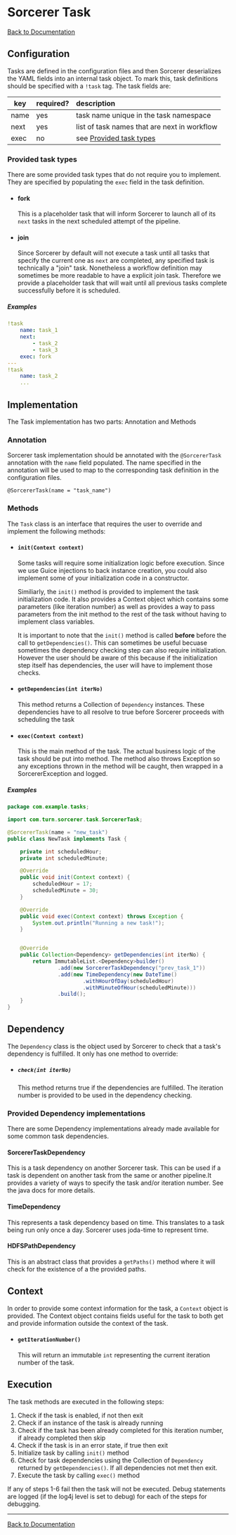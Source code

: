 # Sorcerer Task

[Back to Documentation](README.md)

## <a name="Configuration"></a>Configuration

Tasks are defined in the configuration files and then Sorcerer deserializes the YAML fields into an internal task object. To mark this, task definitions should be specified with a `!task` tag. The task fields are:

key  |required?|description
-----|---------|:-----------
name |yes      |task name unique in the task namespace
next |yes      |list of task names that are next in workflow
exec |no       |see [Provided task types](#)


### <a name="Provided_task_types"></a>Provided task types

There are some provided task types that do not require you to implement. They are specified by populating the `exec` field in the task definition.

- #### fork
  This is a placeholder task that will inform Sorcerer to launch all of its `next` tasks in the next scheduled attempt of the pipeline.


- #### join
  Since Sorcerer by default will not execute a task until all tasks that specify the current one as `next` are completed, any specified task is technically a "join" task. Nonetheless a workflow definition may sometimes be more readable to have a explicit join task. Therefore we provide a placeholder task that will wait until all previous tasks complete successfully before it is scheduled.

##### Examples
```YAML
!task
	name: task_1
	next:
		- task_2
		- task_3
	exec: fork
---
!task
	name: task_2
	...
```


## <a name="Implementation"></a>Implementation

The Task implementation has two parts: Annotation and Methods

### <a name="Annotation"></a>Annotation

Sorcerer task implementation should be annotated with the `@SorcererTask` annotation with the `name` field populated. The name specified in the annotation will be used to map to the corresponding task definition in the configuration files.

```
@SorcererTask(name = "task_name")
```

### <a name="Methods"></a>Methods

The `Task` class is an interface that requires the user to override and implement the following methods:

- #### `init(Context context)`
  Some tasks will require some initialization logic before execution. Since we use Guice injections to back instance creation, you could also implement some of your initialization code in a constructor.

  Similiarly, the `init()` method is provided to implement the task initialization code. It also provides a Context object which contains some parameters (like iteration number) as well as provides a way to pass parameters from the init method to the rest of the task without having to implement class variables.

  It is important to note that the `init()` method is called **before** before the call to `getDependencies()`. This can sometimes be useful becuase sometimes the dependency checking step can also require initialization. However the user should be aware of this because if the initialization step itself has dependencies, the user will have to implement those checks.

- #### `getDependencies(int iterNo)`

  This method returns a Collection of `Dependency` instances. These dependencies have to all resolve to true before Sorcerer proceeds with scheduling the task

- #### `exec(Context context)`

  This is the main method of the task. The actual business logic of the task should be put into method. The method also throws Exception so any exceptions thrown in the method will be caught, then wrapped in a SorcererException and logged.


##### Examples
```java
package com.example.tasks;

import com.turn.sorcerer.task.SorcererTask;

@SorcererTask(name = "new_task")
public class NewTask implements Task {

	private int scheduledHour;
	private int scheduledMinute;

    @Override
    public void init(Context context) {
        scheduledHour = 17;
        scheduledMinute = 30;
    }

    @Override
    public void exec(Context context) throws Exception {
        System.out.println("Running a new task!");
    }


    @Override
    public Collection<Dependency> getDependencies(int iterNo) {
    	return ImmutableList.<Dependency>builder()
				.add(new SorcererTaskDependency("prev_task_1"))
				.add(new TimeDependency(new DateTime()
						.withHourOfDay(scheduledHour)
						.withMinuteOfHour(scheduledMinute)))
				.build();
    }
}
```

## <a name="Dependency"></a>Dependency

The `Dependency` class is the object used by Sorcerer to check that a task's dependency is fulfilled. It only has one method to override:

- ##### `check(int iterNo)`

  This method returns true if the dependencies are fulfilled. The iteration number is provided to be used in the dependency checking.

### <a name="Provided_Dependency_Implementations"></a>Provided Dependency implementations

There are some Dependency implementations already made available for some common task dependencies.

#### SorcererTaskDependency

This is a task dependency on another Sorcerer task. This can be used if a task is dependent on another task from the same or another pipeline.It provides a variety of ways to specify the task and/or iteration number. See the java docs for more details.

#### TimeDependency

This represents a task dependency based on time. This translates to a task being run only once a day. Sorcerer uses joda-time to represent time.

#### HDFSPathDependency

This is an abstract class that provides a `getPaths()` method where it will check for the existence of a the provided paths.

## <a name="Context"></a>Context

In order to provide some context information for the task, a `Context` object is provided. The Context object contains fields useful for the task to both get and provide information outside the context of the task.

- #### `getIterationNumber()`

  This will return an immutable `int` representing the current iteration number of the task.


## <a name="Execution"></a>Execution

The task methods are executed in the following steps:

1. Check if the task is enabled, if not then exit
2. Check if an instance of the task is already running
3. Check if the task has been already completed for this iteration number, if already completed then skip
4. Check if the task is in an error state, if true then exit
5. Initialize task by calling `init()` method
6. Check for task dependencies using the Collection of `Dependency` returned by `getDependencies()`. If all dependencies not met then exit.
7. Execute the task by calling `exec()` method

If any of steps 1-6 fail then the task will not be executed. Debug statements are logged (if the log4j level is set to debug) for each of the steps for debugging.

---

[Back to Documentation](README.md)
